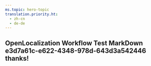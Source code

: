 ```yaml
---
ms.topic: hero-topic
translation.priority.ht: 
  - zh-cn
  - de-de
---
```

## OpenLocalization Workflow Test MarkDown e3d7a61c-e622-4348-978d-643d3a542446 thanks!
